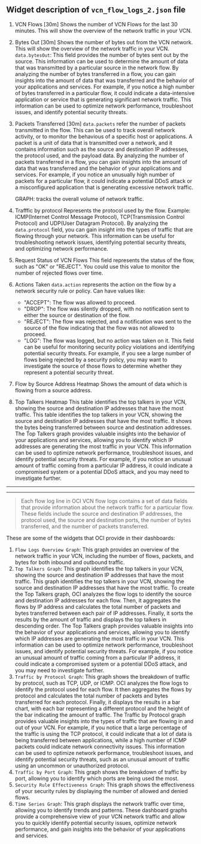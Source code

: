 ## Widget description of `vcn_flow_logs_2.json` file


1. VCN Flows [30m]
	Shows the number of VCN Flows for the last 30 minutes.
	This will show the overview of the network traffic in your VCN.

2. Bytes Out [30m]
	Shows the number of bytes out from the VCN network.
	This will show the overview of the network traffic in your VCN.
	`data.bytesOut`: This field provides the number of bytes sent out by the source.
	This information can be used to determine the amount of data that was transmitted by a particular source in the network flow.
	By analyzing the number of bytes transferred in a flow, you can gain insights into the amount of data that was transferred and the behavior of your applications and services. For example, if you notice a high number of bytes transferred in a particular flow, it could indicate a data-intensive application or service that is generating significant network traffic. This information can be used to optimize network performance, troubleshoot issues, and identify potential security threats.

3. Packets Transferred [30m]
	`data.packets` refer the number of packets transmitted in the flow. 
	This can be used to track overall network activity, or to monitor the behavious of a specific host or applications.
	A packet is a unit of data that is transmitted over a network, and it contains information such as the source and destination IP addresses, the protocol used, and the payload data.
	By analyzing the number of packets transferred in a flow, you can gain insights into the amount of data that was transferred and the behavior of your applications and services. For example, if you notice an unusually high number of packets for a particular flow, it could indicate a potential DDoS attack or a misconfigured application that is generating excessive network traffic.
	
	GRAPH: tracks the overall volume of network traffic.


4. Trafffic by protocol
	Represents the protocol used by the flow.
	Example: ICMP(Internet Control Message Protocol), TCP(Transmission Control Protocol) and UDP(User Datagram Protocol).
	By analyzing the `data.protocol` field, you can gain insight into the types of traffic that are flowing through your network. This information can be useful for troubleshooting network issues, identifying potential security threats, and optimizing network performance.


5. Request Status of VCN Flows
	This field represents the status of the flow, such as "OK" or "REJECT". You could use this value to monitor the number of rejected flows over time.

6. Actions Taken 
	`data.action` represents the action on the flow by a network security rule or policy.
	Can have values like:
	- "ACCEPT": The flow was allowed to proceed.
	-   "DROP": The flow was silently dropped, with no notification sent to either the source or destination of the flow.
	-   "REJECT": The flow was rejected, and a notification was sent to the source of the flow indicating that the flow was not allowed to proceed.
	-   "LOG": The flow was logged, but no action was taken on it.
	This field can be useful for monitoring security policy violations and identifying potential security threats. For example, if you see a large number of flows being rejected by a security policy, you may want to investigate the source of those flows to determine whether they represent a potential security threat.

7. Flow by Source Address Heatmap
	Shows the amount of data which is flowing from a source address.

8. Top Talkers Heatmap
	This table identifies the top talkers in your VCN, showing the source and destination IP addresses that have the most traffic. This table identifies the top talkers in your VCN, showing the source and destination IP addresses that have the most traffic. 
	It shows the bytes being transferred between source and destination addresses.
	The Top Talkers graph provides valuable insights into the behavior of your applications and services, allowing you to identify which IP addresses are generating the most traffic in your VCN. This information can be used to optimize network performance, troubleshoot issues, and identify potential security threats. For example, if you notice an unusual amount of traffic coming from a particular IP address, it could indicate a compromised system or a potential DDoS attack, and you may need to investigate further.
	
	
---

---

> Each flow log line in OCI VCN flow logs contains a set of data fields that provide information about the network traffic for a particular flow. These fields include the source and destination IP addresses, the protocol used, the source and destination ports, the number of bytes transferred, and the number of packets transferred.

These are some of the widgets that OCI provide in their dashboards:

1.  `Flow Logs Overview Graph`: This graph provides an overview of the network traffic in your VCN, including the number of flows, packets, and bytes for both inbound and outbound traffic.
2. `Top Talkers Graph`: This graph identifies the top talkers in your VCN, showing the source and destination IP addresses that have the most traffic. This graph identifies the top talkers in your VCN, showing the source and destination IP addresses that have the most traffic. To create the Top Talkers graph, OCI analyzes the flow logs to identify the source and destination IP addresses for each flow. Then, it aggregates the flows by IP address and calculates the total number of packets and bytes transferred between each pair of IP addresses. Finally, it sorts the results by the amount of traffic and displays the top talkers in descending order. The Top Talkers graph provides valuable insights into the behavior of your applications and services, allowing you to identify which IP addresses are generating the most traffic in your VCN. This information can be used to optimize network performance, troubleshoot issues, and identify potential security threats. For example, if you notice an unusual amount of traffic coming from a particular IP address, it could indicate a compromised system or a potential DDoS attack, and you may need to investigate further.
3. `Traffic by Protocol Graph`: This graph shows the breakdown of traffic by protocol, such as TCP, UDP, or ICMP. OCI analyzes the flow logs to identify the protocol used for each flow. It then aggregates the flows by protocol and calculates the total number of packets and bytes transferred for each protocol. Finally, it displays the results in a bar chart, with each bar representing a different protocol and the height of the bar indicating the amount of traffic. The Traffic by Protocol graph provides valuable insights into the types of traffic that are flowing in and out of your VCN. For example, if you notice that a large percentage of the traffic is using the TCP protocol, it could indicate that a lot of data is being transferred between applications, while a high number of ICMP packets could indicate network connectivity issues. This information can be used to optimize network performance, troubleshoot issues, and identify potential security threats, such as an unusual amount of traffic using an uncommon or unauthorized protocol.
4. `Traffic by Port Graph`: This graph shows the breakdown of traffic by port, allowing you to identify which ports are being used the most.
5. `Security Rule Effectiveness Graph`: This graph shows the effectiveness of your security rules by displaying the number of allowed and denied flows.
6. `Time Series Graph`: This graph displays the network traffic over time, allowing you to identify trends and patterns.
These dashboard graphs provide a comprehensive view of your VCN network traffic and allow you to quickly identify potential security issues, optimize network performance, and gain insights into the behavior of your applications and services.
	
	
	
	
	
	
	
